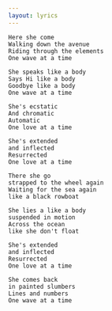 ```yaml
---
layout: lyrics
---
```


    Here she come
    Walking down the avenue
    Riding through the elements
    One wave at a time

    She speaks like a body
    Says Hi like a body
    Goodbye like a body
    One wave at a time

    She's ecstatic
    And chromatic
    Automatic
    One love at a time

    She's extended
    and inflected
    Resurrected
    One love at a time

    There she go
    strapped to the wheel again
    Waiting for the sea again
    like a black rowboat

    She lies a like a body
    suspended in motion
    Across the ocean
    like she don't float

    She's extended
    and inflected
    Resurrected
    One love at a time

    She comes back
    in painted slumbers
    Lines and numbers
    One wave at a time

